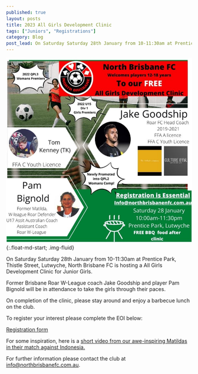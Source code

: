 ```yaml
---
published: true
layout: posts
title: 2023 All Girls Development Clinic
tags: ["Juniors", "Registrations"]
category: Blog
post_lead: On Saturday Saturday 28th January from 10-11:30am at Prentice Park Lutwyche, North Brisbane FC is hosting an all girls development clinic for juniors.
---
```


![All Girls Development Clinic Brochure](/images/2023-01-18-all-girls-clinic-brochure.png){:.float-md-start; .img-fluid}

On Saturday Saturday 28th January from 10-11:30am at Prentice Park, Thistle Street, Lutwyche, North Brisbane FC is hosting a All Girls Development Clinic for Junior Girls.

Former Brisbane Roar W-League coach Jake Goodship and player Pam Bignold will be in attendance to take the girls through their paces.

On completion of the clinic, please stay around and enjoy a barbecue lunch on the club.

To register your interest please complete the EOI below:

[Registration form](https://form.jotform.com/230107625433851)

For some inspiration, here is a [short video from our awe-inspiring Matildas in their match against Indonesia.](https://youtu.be/3dB-7YBj5Iw)

For further information please contact the club at [info@northbrisbanefc.com.au](info@northbrisbanefc.com.au).
